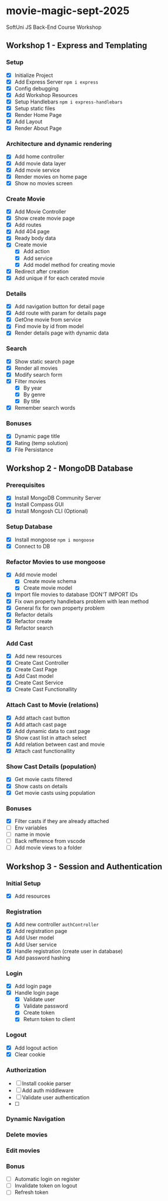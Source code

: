 # movie-magic-sept-2025
SoftUni JS Back-End Course Workshop

## Workshop 1 - Express and Templating

### Setup
 - [x] Initialize Project
 - [x] Add Express Server `npm i express`
 - [x] Config debugging
 - [x] Add Workshop Resources
 - [x] Setup Handlebars `npm i express-handlebars`
 - [x] Setup static files
 - [x] Render Home Page
 - [x] Add Layout
 - [x] Render About Page
### Architecture and dynamic rendering
 - [x] Add home controller
 - [x] Add movie data layer
 - [x] Add movie service
 - [x] Render movies on home page
 - [x] Show no movies screen
### Create Movie
 - [x] Add Movie Controller
 - [x] Show create movie page
 - [x] Add routes
 - [x] Add 404 page
 - [x] Ready body data
 - [x] Create movie
   - [x] Add action
   - [x] Add service
   - [x] Add model method for creating movie
 - [x] Redirect after creation
 - [x] Add unique if for each cerated movie
### Details
 - [x] Add navigation button for detail page
 - [x] Add route with param for details page 
 - [x] GetOne movie from service
 - [x] Find movie by id from model
 - [x] Render details page with dynamic data
### Search
 - [x] Show static search page
 - [x] Render all movies
 - [x] Modify search form
 - [x] Filter movies
   - [x] By year
   - [x] By genre
   - [x] By title 
 - [x] Remember search words
### Bonuses
 - [x] Dynamic page title
 - [x] Rating (temp solution)
 - [x] File Persistance

## Workshop 2 - MongoDB Database

### Prerequisites
 - [x] Install MongoDB Community Server
 - [x] Install Compass GUI
 - [x] Install Mongosh CLI (Optional)

### Setup Database
 - [x] Install mongoose `npm i mongoose`
 - [x] Connect to DB 

### Refactor Movies to use mongoose
 - [x] Add movie model
   - [x] Create movie schema
   - [x] Create movie model
 - [x] Import file movies to database !DON'T IMPORT IDs
 - [x] Fix own property handlebars problem with lean method
 - [x] General fix for own property problem
 - [x] Refactor details
 - [x] Refactor create
 - [x] Refactor search

### Add Cast
 - [x] Add new resources
 - [x] Create Cast Controller
 - [x] Create Cast Page
 - [x] Add Cast model
 - [x] Create Cast Service
 - [x] Create Cast Functionallity

### Attach Cast to Movie (relations)
 - [x] Add attach cast button
 - [x] Add attach cast page
 - [x] Add dynamic data to cast page
 - [x] Show cast list in attach select
 - [x] Add relation between cast and movie
 - [x] Attach cast functionallity

### Show Cast Details (population)
 - [x] Get movie casts filtered
 - [x] Show casts on details
 - [x] Get movie casts using population

### Bonuses
 - [x] Filter casts if they are already attached
 - [ ] Env variables
 - [ ] name in movie
 - [ ] Back refference from vscode
 - [ ] Add movie views to a folder

## Workshop 3 - Session and Authentication

### Initial Setup
 - [x] Add resources

### Registration
 - [x] Add new controller `authController`
 - [x] Add registration page
 - [x] Add User model
 - [x] Add User service
 - [x] Handle registration (create user in database)
 - [x] Add password hashing

### Login
 - [x] Add login page
 - [x] Handle login page
   - [x] Validate user
   - [x] Validate password
   - [x] Create token
   - [x] Return token to client

### Logout
 - [x] Add logout action
 - [x] Clear cookie

### Authorization
 - [ ] Install cookie parser
 - [ ] Add auth middleware
 - [ ] Validate user authentication
 - [ ] 

### Dynamic Navigation

### Delete movies

### Edit movies

### Bonus
 - [ ] Automatic login on register
 - [ ] Invalidate token on logout
 - [ ] Refresh token

